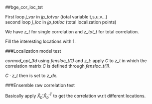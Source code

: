 ##bge\_cor\_loc\_tst

First loop *j\_var* in *jp\_totvar* (total variable t,s,u,v...)  
	second loop *j\_loc* in *jp\_totloc* (total localization points)

We have *z\_t*  for single correlation and *z\_tot\_t* for total correlation.

Fill the interesting locations with 1.

###Localization model test

*cormod\_opt\_3d* using *fensloc\_t(1)* and *z\_t*: apply $C$ to *z\_t* in which the correlation matrix $C$ is defined through *fensloc_t(1)*.

$C\cdot z\_t$ then is set to $z\_{dx}$.

###Ensemble raw correlation test

Basically apply $\hat X_b' \hat X_b'^T$ to get the correlation w.r.t different locations.